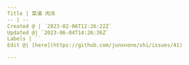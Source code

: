 ```yaml
---
Title | 菜谱 肉冻
-- | --
Created @ | `2023-02-06T12:26:22Z`
Updated @| `2023-06-04T14:26:36Z`
Labels | ``
Edit @| [here](https://github.com/junxnone/shi/issues/41)

---
```


